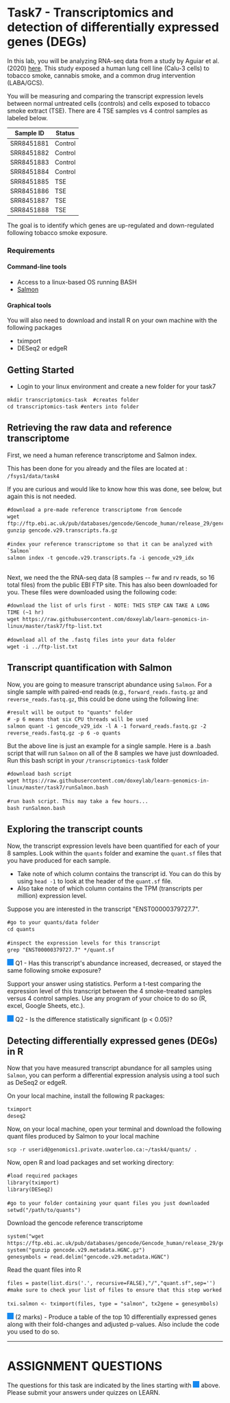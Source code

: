 # Task7 - Transcriptomics and detection of differentially expressed genes (DEGs)

In this lab, you will be analyzing RNA-seq data from a study by Aguiar et al. (2020) [here](https://pubmed.ncbi.nlm.nih.gov/31646766/).
This study exposed a human lung cell line (Calu-3 cells) to tobacco smoke, cannabis smoke, and a common drug intervention (LABA/GCS).

You will be measuring and comparing the transcript expression levels between normal untreated cells (controls) and cells exposed to tobacco smoke extract (TSE).
There are 4 TSE samples vs 4 control samples as labeled below.

| Sample ID | Status |
| --------------- | --------------- |
| SRR8451881 | Control |
| SRR8451882 | Control |
| SRR8451883 | Control |
| SRR8451884 | Control |
| SRR8451885 | TSE |
| SRR8451886 | TSE |
| SRR8451887 | TSE |
| SRR8451888 | TSE |

The goal is to identify which genes are up-regulated and down-regulated following tobacco smoke exposure.

### Requirements

#### Command-line tools
* Access to a linux-based OS running BASH
* [Salmon](https://combine-lab.github.io/salmon/)

#### Graphical tools

You will also need to download and install R on your own machine with the following packages

* tximport
* DESeq2 or edgeR


## Getting Started

* Login to your linux environment and create a new folder for your task7

```
mkdir transcriptomics-task  #creates folder
cd transcriptomics-task #enters into folder
```

## Retrieving the raw data and reference transcriptome

First, we need a human reference transcriptome and Salmon index.

This has been done for you already and the files are located at : `/fsys1/data/task4`

If you are curious and would like to know how this was done, see below, but again this is not needed.

```
#download a pre-made reference transcriptome from Gencode
wget ftp://ftp.ebi.ac.uk/pub/databases/gencode/Gencode_human/release_29/gencode.v29.transcripts.fa.gz
gunzip gencode.v29.transcripts.fa.gz

#index your reference transcriptome so that it can be analyzed with `Salmon`
salmon index -t gencode.v29.transcripts.fa -i gencode_v29_idx


```

Next, we need the the RNA-seq data (8 samples -- fw and rv reads, so 16 total files) from the public EBI FTP site. This has also been downloaded for you. These files were downloaded using the following code:

```
#download the list of urls first - NOTE: THIS STEP CAN TAKE A LONG TIME (~1 hr)
wget https://raw.githubusercontent.com/doxeylab/learn-genomics-in-linux/master/task7/ftp-list.txt

#download all of the .fastq files into your data folder
wget -i ../ftp-list.txt

```


## Transcript quantification with Salmon

Now, you are going to measure transcript abundance using `Salmon`. For a single sample with paired-end reads (e.g., `forward_reads.fastq.gz` and `reverse_reads.fastq.gz`, this could be done using the following line:

```
#result will be output to "quants" folder
# -p 6 means that six CPU threads will be used
salmon quant -i gencode_v29_idx -l A -1 forward_reads.fastq.gz -2 reverse_reads.fastq.gz -p 6 -o quants
```

But the above line is just an example for a single sample. Here is a .bash script that will run `Salmon` on all of the 8 samples we have just downloaded. Run this bash script in your `/transcriptomics-task` folder
```
#download bash script
wget https://raw.githubusercontent.com/doxeylab/learn-genomics-in-linux/master/task7/runSalmon.bash

#run bash script. This may take a few hours...
bash runSalmon.bash

```

## Exploring the transcript counts

Now, the transcript expression levels have been quantified for each of your 8 samples. Look within the `quants` folder and examine the `quant.sf` files that you have produced for each sample.

* Take note of which column contains the transcript id. You can do this by using `head -1` to look at the header of the `quant.sf` file.
* Also take note of which column contains the TPM (transcripts per million) expression level.

Suppose you are interested in the transcript "ENST00000379727.7".

```
#go to your quants/data folder
cd quants

#inspect the expression levels for this transcript
grep "ENST00000379727.7" */quant.sf
```

![question](https://github.com/doxeylab/learn-genomics-in-linux/raw/master/questionbox.png) Q1 - Has this transcript's abundance increased, decreased, or stayed the same following smoke exposure?

Support your answer using statistics. Perform a t-test comparing the expression level of this transcript between the 4 smoke-treated samples versus 4 control samples. Use any program of your choice to do so (R, excel, Google Sheets, etc.).

![question](https://github.com/doxeylab/learn-genomics-in-linux/raw/master/questionbox.png) Q2 -  Is the difference statistically significant (p < 0.05)?


## Detecting differentially expressed genes (DEGs) in R

Now that you have measured transcript abundance for all samples using `Salmon`, you can perform a differential expression analysis using a tool such as DeSeq2 or edgeR. 

On your local machine, install the following R packages:

```
tximport
deseq2
```

Now, on your local machine, open your terminal and download the following quant files produced by Salmon to your local machine

```
scp -r userid@genomics1.private.uwaterloo.ca:~/task4/quants/ .
```

Now, open R and load packages and set working directory:

```
#load required packages
library(tximport)
library(DESeq2)

#go to your folder containing your quant files you just downloaded
setwd("/path/to/quants")

```

Download the gencode reference transcriptome

```
system("wget https://ftp.ebi.ac.uk/pub/databases/gencode/Gencode_human/release_29/gencode.v29.metadata.HGNC.gz")
system("gunzip gencode.v29.metadata.HGNC.gz")
genesymbols = read.delim("gencode.v29.metadata.HGNC")
```

Read the quant files into R

```
files = paste(list.dirs('.', recursive=FALSE),"/","quant.sf",sep='')
#make sure to check your list of files to ensure that this step worked

txi.salmon <- tximport(files, type = "salmon", tx2gene = genesymbols)
```


![question](https://github.com/doxeylab/learn-genomics-in-linux/raw/master/questionbox.png) (2 marks) - Produce a table of the top 10 differentially expressed genes along with their fold-changes and adjusted p-values. Also include the code you used to do so.


---

# ASSIGNMENT QUESTIONS

The questions for this task are indicated by the lines starting with ![question](https://github.com/doxeylab/learn-genomics-in-linux/raw/master/questionbox.png) above.
Please submit your answers under quizzes on LEARN.



